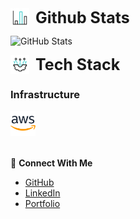 <div style="font-size: 25px;font-weight: bold;display: flex; align-items:center;">
<img height="30" width="30" src="bar-chart.gif" style="padding-right: 10px;"/> Github Stats
</div>

![GitHub Stats](https://github-readme-stats.vercel.app/api/top-langs/?username=genesisbertiz&theme=default&show_icons=true&hide_border=true&layout=compact)

<div style="font-size: 25px;font-weight: bold;display: flex; align-items:center;">
<img height="30" width="30" src="technology.gif" style="padding-right: 10px;"/> Tech Stack
</div>

### Infrastructure

<img height="40" width="40" src="image.png"/>

<div style="margin-top:2rem"></div>

🤝 **Connect With Me**

- [GitHub](https://github.com/genesisbertiz)
- [LinkedIn](https://linkedin.com/in/genesisbertiz)
- [Portfolio](https://genesisbertiz.vercel.app)
